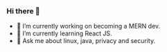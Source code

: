 ### Hi there 👋

- 🔭 I’m currently working on becoming a MERN dev.
- 🌱 I’m currently learning React JS.
- 💬 Ask me about linux, java, privacy and security.
